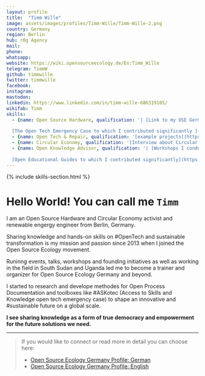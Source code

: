 ```yaml
---
layout: profile
title:  "Timm Wille"
image: assets/images/profiles/Timm-Wille/Timm-Wille-2.png
country: Germany
region: Berlin
hub: r0g Agency
mail: 
phone: 
whatsapp: 
website: https://wiki.opensourceecology.de/En:Timm_Wille
telegram: TimmW
github: timmwille
twitter: timmwille
facebook: 
instagram: 
mastodon: 
linkedin: https://www.linkedin.com/in/timm-wille-686319105/
wikifab: Timm
skills:
  - {name: Open Source Hardware, qualification: '| [Link to my OSE Germany Profile](https://wiki.opensourceecology.de/En:Timm_Wille)
  
  [The Open Tech Emergency Case to which I contributed significantly ](https://askotec.openculture.agency)'}
  - {name: Open Tech & Repair, qualification: '[example projects](https://wikifab.org/wiki/Group:ASKnet_Open_Tech)'}
  - {name: Circular Economy, qualification: '[Interview about Circular Economy](https://greennetproject.org/2019/04/29/timm-wille-eine-kreislaufwirtschaft-funktioniert-nicht-ohne-open-source-loesungen/)'}
  - {name: Open Knowledge Advisor, qualification: '| [Workshops I conducted at Europe’s largest internet and digital society conference re:publica](https://re-publica.com/en/member/14388)
  
  [Open Educational Guides to which I contributed significantly](https://openculture.agency/open-educational-resources/) '}
---
```

{% include skills-section.html %}

# Hello World! You can call me `Timm`

I am an Open Source Hardware and Circular Economy activist and renewable engergy engineer from Berlin, Germany. 

Sharing knowledge and hands-on skills on #OpenTech  and sustainable transformation is my mission and passion since 2013 when I joined the Open Source Ecology movement. 

Runinng events, talks, workshops and founding initiatives as well as working in the field in South Sudan and Uganda led me to become a trainer and organizer for Open Source Ecology Germany and beyond. 

I started to research and develope methodes for Open Process Documentation and toolboxes like #ASKotec (Access to Skills and Knowledge open tech emergency case) to shape an innovative and #sustainable future on a global scale. 

**I see sharing knowledge as a form of true democracy and empowerment for the future solutions we need.**


---
>If you would like to connect or read more in detail you can choose here:
>- [Open Source Ecology Germany Profile: German](https://wiki.opensourceecology.de/Timm_Wille)
>- [Open Source Ecology Germany Profile: English](https://wiki.opensourceecology.de/En:Timm_Wille)